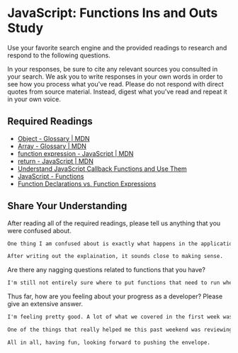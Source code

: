 # JavaScript: Functions Ins and Outs Study

Use your favorite search engine and the provided readings to research and
respond to the following questions.

In your responses, be sure to cite any relevant sources you consulted in your
search. We ask you to write responses in your own words in order to see how you
process what you've read. Please do not respond with direct quotes from source
material. Instead, digest what you've read and repeat it in your own voice.

## Required Readings

-   [Object - Glossary | MDN](https://developer.mozilla.org/en-US/docs/Glossary/Object)
-   [Array - Glossary | MDN](https://developer.mozilla.org/en-US/docs/Glossary/Array)
-   [function expression - JavaScript | MDN](https://developer.mozilla.org/en-US/docs/Web/JavaScript/Reference/Operators/function)
-   [return - JavaScript | MDN](https://developer.mozilla.org/en-US/docs/Web/JavaScript/Reference/Statements/return)
-   [Understand JavaScript Callback Functions and Use Them](http://javascriptissexy.com/understand-javascript-callback-functions-and-use-them)
-   [JavaScript - Functions](http://www.quirksmode.org/js/function.html)
-   [Function Declarations vs. Function Expressions](https://javascriptweblog.wordpress.com/2010/07/06/function-declarations-vs-function-expressions)

## Share Your Understanding

After reading all of the required readings, please tell us anything that you
were confused about.

```md
One thing I am confused about is exactly what happens in the application flow when a callback function is used. I think the application goes into a loop, just listening for events, after the original function sends the callback function and finishes executing. Then, some time in the future, when the apporpriate conditions have been met, the callback function is executed. I think this frees up the CPU in between assinging and executing the callback.

After writing out the explaination, it sounds close to making sense.
```

Are there any nagging questions related to functions that you have?

```md
I'm still not entirely sure where to put functions that need to run when an object is created (i.e., an init() function that requires using another function that would be added thorugh a prototype declaration). Should these always be part of the constructor or added on as prototype functions? Other than that, I'm in pretty good shape.
```

Thus far, how are you feeling about your progress as a developer? Please give an
extensive answer.

```md
I'm feeling pretty good. A lot of what we covered in the first week was in the prep work for WDI or was a concept I was familiar with prior to the course. There was enough new material (callback functions, ECMA 2015 additions to JS, prototypes), to feel like my knowledge and skills increased in a significant way.

One of the things that really helped me this past weekend was reviewing the spec for the tic-tac-toe project that's coming up before I began the reading. I found it very helpful to use that project as a context when I was going through the study readings and doing some code sketches with a real world example to think about with regard to object properties, functions, prototyping, context for this, iteration techniques, etc.

All in all, having fun, looking forward to pushing the envelope.
```
